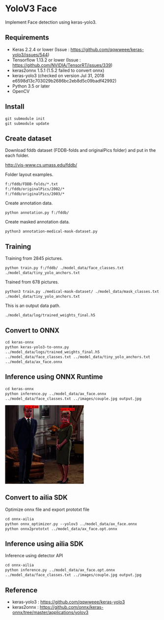 # YoloV3 Face

Implement Face detection using keras-yolo3.

## Requirements

- Keras 2.2.4 or lower (Issue : https://github.com/qqwweee/keras-yolo3/issues/544)
- Tensorflow 1.13.2 or lower (Issue : https://github.com/NVIDIA/TensorRT/issues/339)
- keras2onnx 1.5.1 (1.5.2 failed to convert onnx)
- keras-yolo3 (checked on version Jul 31, 2018 e6598d13c703029b2686bc2eb8d5c09badf42992)
- Python 3.5 or later
- OpenCV

## Install

    git submodule init
    git submodule update

## Create dataset

Download fddb dataset (FDDB-folds and originalPics folder) and put in the each folder.

http://vis-www.cs.umass.edu/fddb/

Folder layout examples.

    f:/fddb/FDDB-folds/*.txt
    f:/fddb/originalPics/2002/*
    f:/fddb/originalPics/2003/*

Create annotation data.

    python annotation.py f:/fddb/

Create masked annotation data.

    python3 annotation-medical-mask-dataset.py

## Training

Training from 2845 pictures.

    python train.py f:/fddb/ ./model_data/face_classes.txt ./model_data/tiny_yolo_anchors.txt

Trained from 678 pictures.

    python3 train.py ./medical-mask-dataset/ ./model_data/mask_classes.txt ./model_data/tiny_yolo_anchors.txt

This is an output data path.

    ./model_data/log/trained_weights_final.h5

## Convert to ONNX

    cd keras-onnx
    python keras-yolo3-to-onnx.py ../model_data/logs/trained_weights_final.h5 ../model_data/face_classes.txt ../model_data/tiny_yolo_anchors.txt ../model_data/ax_face.onnx

## Inference using ONNX Runtime

    cd keras-onnx
    python inference.py ../model_data/ax_face.onnx ../model_data/face_classes.txt ../images/couple.jpg output.jpg

![Output](./keras-onnx/output.jpg)

## Convert to ailia SDK

Optimize onnx file and export prototxt file

    cd onnx-ailia
    python onnx_optimizer.py --yolov3 ../model_data/ax_face.onnx
    python onnx2prototxt ../model_data/ax_face.opt.onnx

## Inference using ailia SDK

Inference using detector API

    cd onnx-ailia
    python inference.py ../model_data/ax_face.opt.onnx ../model_data/face_classes.txt ../images/couple.jpg output.jpg

## Reference

- keras-yolo3 : https://github.com/qqwweee/keras-yolo3
- keras2onnx : https://github.com/onnx/keras-onnx/tree/master/applications/yolov3
